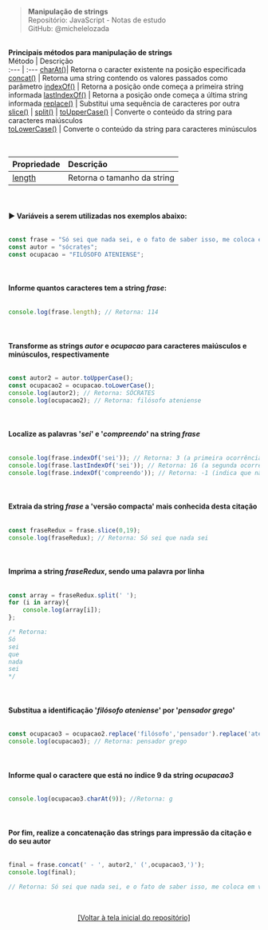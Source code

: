 > **Manipulação de strings**  
> Repositório: JavaScript - Notas de estudo     
> GitHub: @michelelozada
&nbsp;
     
&nbsp;  
**Principais métodos para manipulação de strings**  
Método        | Descrição  
:---          | :---
[charAt()](#informe-qual-o-caractere-que-est%C3%A1-no-%C3%ADndice-9-da-string-ocupacao3)| Retorna o caracter existente na posição especificada
[concat()](#por-fim-realize-a-concatenação-das-strings-para-impressão-da-citação-e-do-seu-autor) | Retorna uma string contendo os valores passados como parâmetro
[indexOf()](#localize-as-palavras-sei-e-compreendo-na-string-frase) | Retorna a posição onde começa a primeira string informada
[lastIndexOf()](#localize-as-palavras-sei-e-compreendo-na-string-frase) | Retorna a posição onde começa a última string informada
[replace()](#substitua-a-identificação-filósofo-ateniense-por-pensador-grego) | Substitui uma sequência de caracteres por outra
[slice()](#extraia-da-string-frase-a-versão-compacta-mais-conhecida-desta-citação) | 
[split()](#imprima-a-string-fraseredux-sendo-uma-palavra-por-linha) | 
[toUpperCase()](#transforme-as-strings-autor-e-ocupacao-para-caracteres-maiúsculos-e-minúsculos-respectivamente) | Converte o conteúdo da string para caracteres maiúsculos  
[toLowerCase()](#transforme-as-strings-autor-e-ocupacao-para-caracteres-maiúsculos-e-minúsculos-respectivamente) | Converte o conteúdo da string para caracteres minúsculos  

&nbsp;   

Propriedade   | Descrição  
:---          | :---
[length](#informe-quantos-caracteres-tem-a-string-frase) | Retorna o tamanho da string 

&nbsp;   

#### :arrow_forward: **Variáveis a serem utilizadas nos exemplos abaixo:**  
```js

const frase = "Só sei que nada sei, e o fato de saber isso, me coloca em vantagem sobre aqueles que acham que sabem alguma coisa.";
const autor = "sócrates";
const ocupacao = "FILÓSOFO ATENIENSE";
```

&nbsp;

#### **Informe quantos caracteres tem a string *frase*:**  
```js

console.log(frase.length); // Retorna: 114
```

&nbsp;

#### **Transforme as strings *autor* e *ocupacao* para caracteres maiúsculos e minúsculos, respectivamente**  
```js

const autor2 = autor.toUpperCase();
const ocupacao2 = ocupacao.toLowerCase();
console.log(autor2); // Retorna: SÓCRATES
console.log(ocupacao2); // Retorna: filósofo ateniense
```

&nbsp;

####  **Localize as palavras '*sei*' e '*compreendo*' na string *frase***  
```js

console.log(frase.indexOf('sei')); // Retorna: 3 (a primeira ocorrência da palavra 'sei' se dá no índice de nº 3 da string)
console.log(frase.lastIndexOf('sei')); // Retorna: 16 (a segunda ocorrência da palavra 'sei' se dá no índice de nº 16 da string)
console.log(frase.indexOf('compreendo')); // Retorna: -1 (indica que não foi encontrada esta palavra na string)
```

&nbsp;

#### **Extraia da string *frase* a 'versão compacta' mais conhecida desta citação**
```js

const fraseRedux = frase.slice(0,19);
console.log(fraseRedux); // Retorna: Só sei que nada sei
```

&nbsp;

#### **Imprima a string *fraseRedux*, sendo uma palavra por linha**   
```js

const array = fraseRedux.split(' ');
for (i in array){
    console.log(array[i]);
};

/* Retorna:
Só
sei
que
nada
sei
*/
```

&nbsp;

#### **Substitua a identificação '*filósofo ateniense*' por '*pensador grego*'**
```js

const ocupacao3 = ocupacao2.replace('filósofo','pensador').replace('ateniense','grego');
console.log(ocupacao3); // Retorna: pensador grego
```
&nbsp;

#### **Informe qual o caractere que está no índice 9 da string *ocupacao3***   
```js

console.log(ocupacao3.charAt(9)); //Retorna: g
```

&nbsp;

#### **Por fim, realize a concatenação das strings para impressão da citação e do seu autor**  
```js

final = frase.concat(' - ', autor2,' (',ocupacao3,')');
console.log(final);

// Retorna: Só sei que nada sei, e o fato de saber isso, me coloca em vantagem sobre aqueles que acham que sabem alguma coisa. - SÓCRATES (pensador grego)
```

&nbsp;

<div align="center">
<a href="https://github.com/michelelozada/JavaScript-Study-Notes">[Voltar à tela inicial do repositório]</a>
</div>